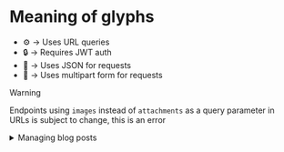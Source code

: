 # Meaning of glyphs
* ⚙️ -> Uses URL queries
* 🔒 -> Requires JWT auth
* 💠 -> Uses JSON for requests
* 📝 -> Uses multipart form for requests

> [!WARNING]
> Endpoints using `images` instead of `attachments` as a query parameter in URLs is subject to change, this is an error

<details>
<summary>Managing blog posts</summary>

## ⚙️ `GET /blog/post/:id`
> Returns the blog post under the specified ID<br>
### Example response
```json
// If something goes wrong:
{
  "message": "An easier to understand error message",
  "error": "The actual error message"
}

// If the request is successful
// /blog/post/1
// (Get the post under ID=1 without attachments)
{
  "ID": 1,
  "Created_At": 123456789,
  "Edited_At": 123456789,
  "Title": "Some title",
  "Content": "<p>Some content as HTML code</p>",
  "Attachments": null
}

// Example response with images=true
// If there are no attachments the array will just be an empty one
// /blog/post/1?images=true
// (Get the post under ID=1 with attachments)
{
  ...
  "Attachments": [
      {
          "ID": 1,
          "Filename": "test-image.png",
          "Path": "path/to/test-image.png",
          "BlogPostID": 1
      }
      ...
  ]
}
```

## ⚙️ `GET /blog/posts`
> Returns multiple blog posts<br>
### Example responses
```json
// If something goes wrong
{
  "message": "An easier to understand error message",
  "error": "The actual error message"
}

// If the request is successful
// /blog/posts?offset=0&limit=3&sort=oldest
// (Get the first 3 posts counting from the first one and sort by oldest to newest)
[
  {
    "ID": 1,
    "Created_At": 1726070770,
    "Edited_At": 1726070770,
    "Title": "Some test title",
    "Content": "<p>Some content as HTML code</p>",
    "Attachments": null
  },
  {
    "ID": 2,
    "Created_At": 1726070834,
    "Edited_At": 1726070834,
    "Title": "Some other test title",
    "Content": "<p>Some content as HTML code</p>",
    "Attachments": null
  },
  ...
]

// If images is set to true the request will look the same as for GET /blog/post/:id just that it's in an array of objects
```

## 🔒 `DELETE /blog/post/:id`
> Deletes a post under some ID<br>
### Example responses
```json
// If something goes wrong during the request
{
  "message": "An easier to understand error message",
  "error": "The actual error message"
}

// If the request is successful
// /blog/post/1
// (Deletes the post under ID=1)
{
  "message": "Post and its attachments deleted successfully",
}
```

## 🔒 📝 `PATCH /blog/post/:id`
> Updates a post under some ID with new data<br>
### Example responses
> Updating blog posts works the same way as creating them, you just have to pass in the blog post struct with stuff changed
```json
// If something goes wrong during the request
{
  "message": "An easier to understand error message",
  "error": "The actual error message"      
}

// If everything goes well the response will look the same as it does when GETing posts but you don't have to set images=true to get the attachments (if you send any)
// /blog/post/1
```

## 🔒 📝 `POST /blog/post`
> Creates a new blog post<br>
### Example responses
```json
// If something goes wrong during the request
{
  "message": "An easier to understand error message",
  "error": "The actual error message"      
}

// If the request is successful
// /blog/post
{
        "message": "Post added successfully"
}
```
### Accepted request mutltipart values:
```
title   -> Title of the post
content -> HTML code of the post
files[] -> Used for attachment uploads
```
</details>

